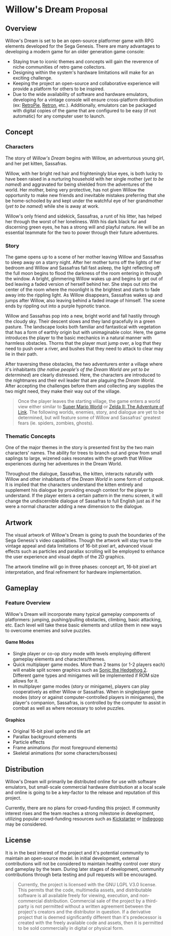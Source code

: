 # Willow's Dream <small>Proposal</small>

## Overview

Willow's Dream is set to be an open-source platformer game with RPG elements developed for the Sega Genesis. There are many advantages to developing a modern game for an older generation game console:

* Staying true to iconic themes and concepts will gain the reverence of niche communities of retro game collectors.
* Designing within the system's hardware limitations will make for an exciting challenge.
* Keeping the project an open-source and collaborative experience will provide a platform for others to be inspired.
* Due to the wide availability of software and hardware emulators, developing for a vintage console will ensure cross-platform distribution (ex: [RetroPie](https://retropie.org.uk/), [Retron](https://hyperkin.com/Retron5/), etc.). Additionally, emulators can be packaged with digital copies of the game that are configured to be easy (if not automatic) for any computer user to launch.

## Concept

### Characters

The story of _Willow's Dream_ begins with Willow, an adventurous young girl, and her pet kitten, Sassafras.

Willow, with her bright red hair and frighteningly blue eyes, is both lucky to have been raised in a nurturing household with her single mother (_yet to be named_) and aggravated for being shielded from the adventures of the world. Her mother, being very protective, has not given Willow the opportunity to make new friends and inevitable mistakes preferring that she be home-schooled by and kept under the watchful eye of her grandmother (_yet to be named_) while she is away at work.

Willow's only friend and sidekick, Sassafras, a runt of his litter, has helped her through the worst of her loneliness. With his dark black fur and discerning green eyes, he has a strong will and playful nature. He will be an essential teammate for the two to power through their future adventures.

### Story

The game opens up to a scene of her mother leaving Willow and Sassafras to sleep away on a starry night. After her mother turns off the lights of her bedroom and Willow and Sassafras fall fast asleep, the light reflecting off the full moon begins to flood the darkness of the room entering in through the window. A bright, glimmering Willow wakes up and begins to get out of bed leaving a faded version of herself behind her. She steps out into the center of the room where the moonlight is the brightest and starts to fade away into the rippling light. As Willow disappears, Sassafras wakes up and jumps after Willow, also leaving behind a faded image of himself. The scene ends by rippling out into a purple hypnotic trance.

Willow and Sassafras pop into a new, bright world and fall hastily through the cloudy sky. Their descent slows and they land gracefully in a green pasture. The landscape looks both familiar and fantastical with vegetation that has a form of earthly origin but with unimaginable color. Here, the game introduces the player to the basic mechanics in a natural manner with harmless obstacles. Thorns that the player must jump over, a log that they need to push over a river, and bushes that they need to attack to clear may lie in their path.

After traversing these obstacles, the two adventurers enter a village where it's inhabitants (_the native people's of the Dream World are yet to be determined_) are clearly distressed. Here, the characters are introduced to the nightmares and their evil leader that are plaguing the _Dream World_. After accepting the challenges before them and collecting any supplies the two might need, they make their way out of the village.

> Once the player leaves the starting village, the game enters a world view either similar to [Super Mario World](http://www.next-gamer.de/wp-content/uploads/2014/04/Super-Mario-World-Karte.jpg) or [Zelda II: The Adventure of Link](faqsmedia.ign.com/faqs/image/reyvgm_zelda2.gif). The following worlds, enemies, story, and dialogue are yet to be determined, but will feature some of Willow and Sassafras' greatest fears (ie. spiders, zombies, ghosts).

### Thematic Concepts

One of the major themes in the story is presented first by the two main characters' names. The ability for trees to branch out and grow from small saplings to large, wizened oaks resonates with the growth that Willow experiences during her adventures in the Dream World.

Throughout the dialogue, Sassafras, the kitten, interacts naturally with Willow and other inhabitants of the _Dream World_ in some form of _catspeak_. It is implied that the characters understand the kitten entirely and supplement his dialogue by providing enough context for the player to understand. If the player enters a certain pattern in the menu screen, it will change the undiscernible dialogue of Sassafras to full English just as if he were a normal character adding a new dimension to the dialogue.

## Artwork

The visual artwork of Willow's Dream is going to push the boundaries of the Sega Genesis's video capabilities. Though the artwork will stay true to the vintage appeal and data limitations of 16-bit pixel art, advanced visual effects such as particles and parallax scrolling will be employed to enhance the user experience and visual depth of the 2D graphics.

The artwork timeline will go in three phases: concept art, 16-bit pixel art interpretation, and final refinement for hardware implementation.

## Gameplay

### Feature Overview

Willow's Dream will incorporate many typical gameplay components of platformers: jumping, pushing/pulling obstacles, climbing, basic attacking, etc. Each level will take these basic elements and utilize them in new ways to overcome enemies and solve puzzles.

#### Game Modes

* Single player or co-op story mode with levels employing different gameplay elements and characters/themes.
* Quick multiplayer game modes. More than 2 teams (or 1-2 players each) will enable split screen graphics such as [Sonic the Hedgehog 2](http://www.segabits.com/wp-content/uploads/2011/03/SEQSAT7.png). Different game types and minigames will be implemented if ROM size allows for it.
* In multiplayer game modes (story or minigame), players can play cooperatively as either Willow or Sassafras. When in singleplayer game modes (story or against computer-controlled players in minigames), the player's companion, Sassafras, is controlled by the computer to assist in combat as well as where necessary to solve puzzles.

#### Graphics

* Original 16-bit pixel sprite and tile art
* Parallax background elements
* Particle effects
* Frame animations (for most foreground elements)
* Skeletal animations (for some characters/bosses)

## Distribution

Willow's Dream will primarily be distributed online for use with software emulators, but small-scale commercial hardware distribution at a local scale and online is going to be a key-factor to the release and reputation of this project.

Currently, there are no plans for crowd-funding this project. If community interest rises and the team reaches a strong milestone in development, utilizing popular crowd-funding resources such as [Kickstarter](https://www.kickstarter.com/) or [Indiegogo](https://www.indiegogo.com/) may be considered.

## License

It is in the best interest of the project and it's potential community to maintain an open-source model. In initial development, external contributions will not be considered to maintain healthy control over story and gameplay by the team. During later stages of development, community contributions through beta testing and pull requests will be encouraged.

> Currently, the project is licensed with the GNU LGPL V3.0 license. This permits that the code, multimedia assets, and distributable software is all available freely for viewing, execution, and non-commercial distribution. Commercial sale of the project by a third-party is not permitted without a written agreement between the project's creators and the distributor in question. If a derivative project that is deemed significantly different than it's predecessor is created with the freely available code and assets, then it is permitted to be sold commercially in digital or physical form.
